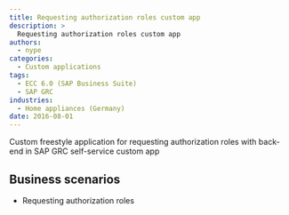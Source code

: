 ```yaml
---
title: Requesting authorization roles custom app
description: >
  Requesting authorization roles custom app
authors:
  - nype
categories:
  - Custom applications
tags:
  - ECC 6.0 (SAP Business Suite)
  - SAP GRC
industries:
  - Home appliances (Germany)
date: 2016-08-01
---
```


<!-- more -->

Custom freestyle application for requesting authorization roles with back-end in SAP GRC self-service custom app

## Business scenarios
- Requesting authorization roles



